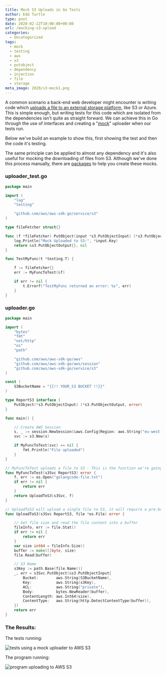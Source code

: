 ```yaml
---
title: Mock S3 Uploads in Go Tests
author: Edd Turtle
type: post
date: 2020-02-22T10:00:00+00:00
url: /mocking-s3-upload
categories:
  - Uncategorized
tags:
  - mock
  - testing
  - aws
  - s3
  - putobject
  - dependency
  - injection
  - file
  - storage
meta_image: 2020/s3-mock1.png
---
```


A common scenario a back-end web developer might encounter is writing code which [uploads a file to an external storage platform](/uploading-a-file-to-s3/), like S3 or Azure. This is simple enough, but writing tests for this code which are isolated from the dependencies isn't quite as straight forward. We can achieve this in Go through the use of interfaces and creating a "[mock](https://en.wikipedia.org/wiki/Mock_object)" uploader when our tests run.

Below we've build an example to show this, first showing the test and then the code it's testing.

The same principle can be applied to almost any dependency and it's also useful for mocking the downloading of files from S3. Although we've done this process manually, there are [packages](https://github.com/golang/mock) to help you create these mocks.

### uploader_test.go

```go
package main

import (
	"log"
	"testing"

	"github.com/aws/aws-sdk-go/service/s3"
)

type fileFetcher struct{}

func (f *fileFetcher) PutObject(input *s3.PutObjectInput) (*s3.PutObjectOutput, error) {
	log.Println("Mock Uploaded to S3:", *input.Key)
	return &s3.PutObjectOutput{}, nil
}

func TestMyFunc(t *testing.T) {

	f := fileFetcher{}
	err := MyFuncToTest(&f)

	if err != nil {
		t.Errorf("TestMyFunc returned an error: %s", err)
	}
}
```

### uploader.go

```go
package main

import (
	"bytes"
	"fmt"
	"net/http"
	"os"
	"path"

	"github.com/aws/aws-sdk-go/aws"
	"github.com/aws/aws-sdk-go/aws/session"
	"github.com/aws/aws-sdk-go/service/s3"
)

const (
	S3BucketName = "{{!! YOUR_S3 BUCKET !!}}"
)

type ReportS3 interface {
	PutObject(*s3.PutObjectInput) (*s3.PutObjectOutput, error)
}

func main() {

	// Create AWS Session
	s, _ := session.NewSession(&aws.Config{Region: aws.String("eu-west-1")})
	svc := s3.New(s)

	if MyFuncToTest(svc) == nil {
		fmt.Println("File uploaded")
	}
}

// MyFuncToTest uploads a file to S3 - This is the function we're going to test!
func MyFuncToTest(s3Svc ReportS3) error {
	f, err := os.Open("golangcode-file.txt")
	if err != nil {
		return err
	}
	return UploadToS3(s3Svc, f)
}

// UploadToS3 will upload a single file to S3, it will require a pre-built aws s3 service.
func UploadToS3(s3Svc ReportS3, file *os.File) error {

	// Get file size and read the file content into a buffer
	fileInfo, err := file.Stat()
	if err != nil {
		return err
	}
	var size int64 = fileInfo.Size()
	buffer := make([]byte, size)
	file.Read(buffer)

	// S3 Name
	s3Key := path.Base(file.Name())
	_, err = s3Svc.PutObject(&s3.PutObjectInput{
		Bucket:        aws.String(S3BucketName),
		Key:           aws.String(s3Key),
		ACL:           aws.String("private"),
		Body:          bytes.NewReader(buffer),
		ContentLength: aws.Int64(size),
		ContentType:   aws.String(http.DetectContentType(buffer)),
	})
	return err
}
```

### The Results:

The tests running:

![tests using a mock uploader to AWS S3](/img/2020/s3-mock1.png)

The program running:

![program uploading to AWS S3](/img/2020/s3-mock2.png)
